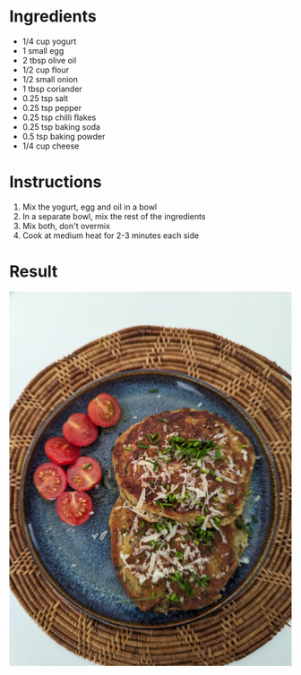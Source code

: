 # Ingredients

- 1/4 cup yogurt
- 1 small egg
- 2 tbsp olive oil
- 1/2 cup flour
- 1/2 small onion
- 1 tbsp coriander
- 0.25 tsp salt
- 0.25 tsp pepper
- 0.25 tsp chilli flakes
- 0.25 tsp baking soda
- 0.5 tsp baking powder
- 1/4 cup cheese

# Instructions

1. Mix  the yogurt, egg and oil in a bowl
2. In a separate bowl, mix the rest of the ingredients
3. Mix both, don't overmix
4. Cook at medium heat for 2-3 minutes each side 

# Result

![Savory pancakes](../images/PXL_20230721_115700270.jpg)

